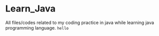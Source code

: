 # Learn_Java
All files/codes related to my coding practice in java while learning java programming language.
`hello`
